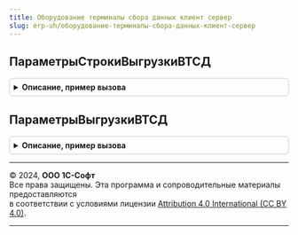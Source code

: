 ```yaml
---
title: Оборудование терминалы сбора данных клиент сервер
slug: erp-uh/оборудование-терминалы-сбора-данных-клиент-сервер
---
```



## ПараметрыСтрокиВыгрузкиВТСД
<details style="margin: 1em 0; padding: 0.5em; border: 1px solid #ccc; border-radius: 6px;">

<summary style="font-weight: bold; cursor: pointer;">Описание, пример вызова</summary>

```bsl

// Заполняет структуру параметров строки выгрузки в ТСД.
//
// Возвращаемое значение:
//  Структура.
//
Функция ПараметрыСтрокиВыгрузкиВТСД() Экспорт
```

Пример вызова
```bsl
Результат = ОборудованиеТерминалыСбораДанныхКлиентСервер.ПараметрыСтрокиВыгрузкиВТСД() 
```
</details>

## ПараметрыВыгрузкиВТСД
<details style="margin: 1em 0; padding: 0.5em; border: 1px solid #ccc; border-radius: 6px;">

<summary style="font-weight: bold; cursor: pointer;">Описание, пример вызова</summary>

```bsl

// Заполняет структуру параметров операции на Оборудовании.
//
// Возвращаемое значение:
//  Структура - Параметры выгрузки ВТСД:
//   * ТаблицаТоваров - Массив из см. ОборудованиеТерминалыСбораДанныхКлиентСервер.ПараметрыСтрокиВыгрузкиВТСД.
//   * ЧастичнаяВыгрузка - Булево.
//
Функция ПараметрыВыгрузкиВТСД() Экспорт
```

Пример вызова
```bsl
Результат = ОборудованиеТерминалыСбораДанныхКлиентСервер.ПараметрыВыгрузкиВТСД() 
```
</details>

---

© 2024, **ООО 1С-Софт**  
Все права защищены. Эта программа и сопроводительные материалы предоставляются  
в соответствии с условиями лицензии [Attribution 4.0 International (CC BY 4.0)](https://creativecommons.org/licenses/by/4.0/legalcode).

---
